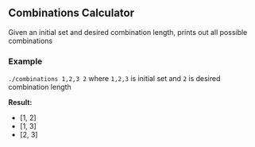 ## Combinations Calculator
Given an initial set and desired combination length, prints out all possible combinations

### Example
`./combinations 1,2,3 2` where `1,2,3` is initial set and `2` is desired combination length

**Result:**
* [1, 2]
* [1, 3]
* [2, 3]